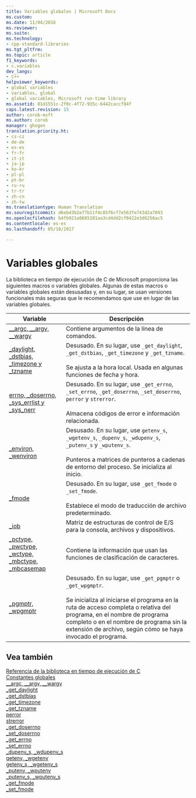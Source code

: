 ```yaml
---
title: Variables globales | Microsoft Docs
ms.custom: 
ms.date: 11/04/2016
ms.reviewer: 
ms.suite: 
ms.technology:
- cpp-standard-libraries
ms.tgt_pltfrm: 
ms.topic: article
f1_keywords:
- c.variables
dev_langs:
- C++
helpviewer_keywords:
- global variables
- variables, global
- global variables, Microsoft run-time library
ms.assetid: 01d1551c-2f0c-4f72-935c-6442caccf84f
caps.latest.revision: 15
author: corob-msft
ms.author: corob
manager: ghogen
translation.priority.ht:
- cs-cz
- de-de
- es-es
- fr-fr
- it-it
- ja-jp
- ko-kr
- pl-pl
- pt-br
- ru-ru
- tr-tr
- zh-cn
- zh-tw
ms.translationtype: Human Translation
ms.sourcegitcommit: d6eb43b2e77b11f4c85f6cf7e563fe743d2a7093
ms.openlocfilehash: b4fb921a0685181aa3cd4dd2cf0422e3d6256ac5
ms.contentlocale: es-es
ms.lasthandoff: 05/18/2017

---
```

# <a name="global-variables"></a>Variables globales
La biblioteca en tiempo de ejecución de C de Microsoft proporciona las siguientes macros o variables globales. Algunas de estas macros o variables globales están desusadas y, en su lugar, se usan versiones funcionales más seguras que le recomendamos que use en lugar de las variables globales.  
  
|Variable|Descripción|  
|--------------|-----------------|  
|[__argc, \__argv, \__wargv](../c-runtime-library/argc-argv-wargv.md)|Contiene argumentos de la línea de comandos.|  
|[_daylight, _dstbias, _timezone y _tzname](../c-runtime-library/daylight-dstbias-timezone-and-tzname.md)|Desusado. En su lugar, use `_get_daylight`, `_get_dstbias`, `_get_timezone` y `_get_tzname`.<br /><br /> Se ajusta a la hora local. Usada en algunas funciones de fecha y hora.|  
|[errno, _doserrno, _sys_errlist y _sys_nerr](../c-runtime-library/errno-doserrno-sys-errlist-and-sys-nerr.md)|Desusado. En su lugar, use `_get_errno`, `_set_errno`, `_get_doserrno`, `_set_doserrno`, `perror` y `strerror`.<br /><br /> Almacena códigos de error e información relacionada.|  
|[_environ, _wenviron](../c-runtime-library/environ-wenviron.md)|Desusado. En su lugar, use `getenv_s`, `_wgetenv_s`, `_dupenv_s`, `_wdupenv_s`, `_putenv_s` y `_wputenv_s`.<br /><br /> Punteros a matrices de punteros a cadenas de entorno del proceso. Se inicializa al inicio.|  
|[_fmode](../c-runtime-library/fmode.md)|Desusado. En su lugar, use `_get_fmode` o `_set_fmode`.<br /><br /> Establece el modo de traducción de archivo predeterminado.|  
|[_iob](../c-runtime-library/iob.md)|Matriz de estructuras de control de E/S para la consola, archivos y dispositivos.|  
|[_pctype, _pwctype, _wctype, _mbctype, _mbcasemap](../c-runtime-library/pctype-pwctype-wctype-mbctype-mbcasemap.md)|Contiene la información que usan las funciones de clasificación de caracteres.|  
|[_pgmptr, _wpgmptr](../c-runtime-library/pgmptr-wpgmptr.md)|Desusado. En su lugar, use `_get_pgmptr` o `_get_wpgmptr`.<br /><br /> Se inicializa al iniciarse el programa en la ruta de acceso completa o relativa del programa, en el nombre de programa completo o en el nombre de programa sin la extensión de archivo, según cómo se haya invocado el programa.|  
  
## <a name="see-also"></a>Vea también  
 [Referencia de la biblioteca en tiempo de ejecución de C](../c-runtime-library/c-run-time-library-reference.md)   
 [Constantes globales](../c-runtime-library/global-constants.md)   
 [__argc, \__argv, \__wargv](../c-runtime-library/argc-argv-wargv.md)   
 [_get_daylight](../c-runtime-library/reference/get-daylight.md)   
 [_get_dstbias](../c-runtime-library/reference/get-dstbias.md)   
 [_get_timezone](../c-runtime-library/reference/get-timezone.md)   
 [_get_tzname](../c-runtime-library/reference/get-tzname.md)   
 [perror](../c-runtime-library/reference/perror-wperror.md)   
 [strerror](../c-runtime-library/reference/strerror-strerror-wcserror-wcserror.md)   
 [_get_doserrno](../c-runtime-library/reference/get-doserrno.md)   
 [_set_doserrno](../c-runtime-library/reference/set-doserrno.md)   
 [_get_errno](../c-runtime-library/reference/get-errno.md)   
 [_set_errno](../c-runtime-library/reference/set-errno.md)   
 [_dupenv_s, _wdupenv_s](../c-runtime-library/reference/dupenv-s-wdupenv-s.md)   
 [getenv, _wgetenv](../c-runtime-library/reference/getenv-wgetenv.md)   
 [getenv_s, _wgetenv_s](../c-runtime-library/reference/getenv-s-wgetenv-s.md)   
 [_putenv, _wputenv](../c-runtime-library/reference/putenv-wputenv.md)   
 [_putenv_s, _wputenv_s](../c-runtime-library/reference/putenv-s-wputenv-s.md)   
 [_get_fmode](../c-runtime-library/reference/get-fmode.md)   
 [_set_fmode](../c-runtime-library/reference/set-fmode.md)
